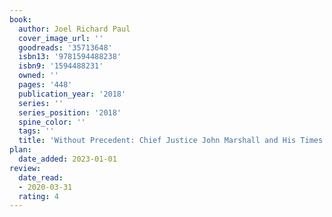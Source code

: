 ```yaml
---
book:
  author: Joel Richard Paul
  cover_image_url: ''
  goodreads: '35713648'
  isbn13: '9781594488238'
  isbn9: '1594488231'
  owned: ''
  pages: '448'
  publication_year: '2018'
  series: ''
  series_position: '2018'
  spine_color: ''
  tags: ''
  title: 'Without Precedent: Chief Justice John Marshall and His Times'
plan:
  date_added: 2023-01-01
review:
  date_read:
  - 2020-03-31
  rating: 4
---
```


